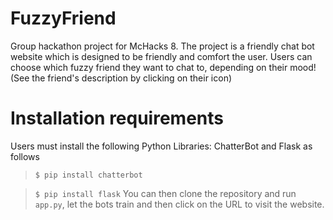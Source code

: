 # FuzzyFriend
Group hackathon project for McHacks 8. The project is a friendly chat bot website which is designed to be friendly and comfort the user. Users can choose which fuzzy friend they want to chat to, depending on their mood! (See the friend's description by clicking on their icon)

# Installation requirements
Users must install the following Python Libraries: ChatterBot and Flask as follows
> `$ pip install chatterbot`

> `$ pip install flask`
You can then clone the repository and run `app.py`, let the bots train and then click on the URL to visit the website.
